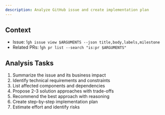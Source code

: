 ```yaml
---
description: Analyze GitHub issue and create implementation plan
---
```


## Context

- Issue: !`gh issue view $ARGUMENTS --json title,body,labels,milestone`
- Related PRs: !`gh pr list --search "is:pr $ARGUMENTS"`

## Analysis Tasks

1. Summarize the issue and its business impact
2. Identify technical requirements and constraints
3. List affected components and dependencies
4. Propose 2-3 solution approaches with trade-offs
5. Recommend the best approach with reasoning
6. Create step-by-step implementation plan
7. Estimate effort and identify risks
